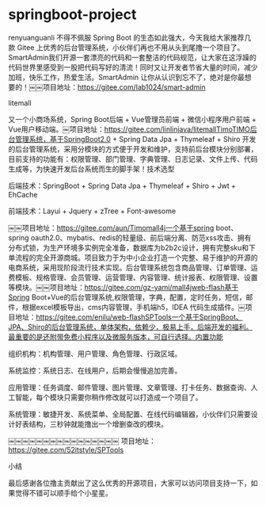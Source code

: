 # springboot-project
renyuanguanli
不得不佩服 Spring Boot 的生态如此强大，今天我给大家推荐几款 Gitee 上优秀的后台管理系统，小伙伴们再也不用从头到尾撸一个项目了。SmartAdmin我们开源一套漂亮的代码和一套整洁的代码规范，让大家在这浮躁的代码世界里感受到一股把代码写好的清流！同时又让开发者节省大量的时间，减少加班，快乐工作，热爱生活。SmartAdmin 让你从认识到忘不了，绝对是你最想要的！￼￼项目地址：https://gitee.com/lab1024/smart-admin

litemall

又一个小商场系统，Spring Boot后端 + Vue管理员前端 + 微信小程序用户前端 + Vue用户移动端。￼项目地址：https://gitee.com/linlinjava/litemallTimoTIMO后台管理系统，基于SpringBoot2.0 + Spring Data Jpa + Thymeleaf + Shiro 开发的后台管理系统，采用分模块的方式便于开发和维护，支持前后台模块分别部署，目前支持的功能有：权限管理、部门管理、字典管理、日志记录、文件上传、代码生成等，为快速开发后台系统而生的脚手架！技术选型

后端技术：SpringBoot + Spring Data Jpa + Thymeleaf + Shiro + Jwt + EhCache

前端技术：Layui + Jquery + zTree + Font-awesome

￼￼项目地址：https://gitee.com/aun/Timomall4j一个基于spring boot、spring oauth2.0、mybatis、redis的轻量级、前后端分离、防范xss攻击、拥有分布式锁，为生产环境多实例完全准备，数据库为b2b2c设计，拥有完整sku和下单流程的完全开源商城。项目致力于为中小企业打造一个完整、易于维护的开源的电商系统，采用现阶段流行技术实现。后台管理系统包含商品管理、订单管理、运费模板、规格管理、会员管理、运营管理、内容管理、统计报表、权限管理、设置等模块。￼￼项目地址：https://gitee.com/gz-yami/mall4jweb-flash基于Spring Boot+Vue的后台管理系统,权限管理，字典，配置，定时任务，短信，邮件，根据excel模板导出，cms内容管理，手机端h5，IDEA 代码生成插件。￼项目地址：https://gitee.com/enilu/web-flashSPTools一个基于SpringBoot、JPA、Shiro的后台管理系统，单体架构，依赖少，极易上手，后端开发的福利。最重要的是还附带免费小程序以及微服务版本，可自行选择。内置功能

组织机构：机构管理、用户管理、角色管理、行政区域。

系统监控：系统日志、在线用户，后期会慢慢追加完善。

应用管理：任务调度、邮件管理、图片管理、文章管理、打卡任务、数据查询、人工智能，每个模块只需要你稍作修改就可以打造成一个项目了。

系统管理：敏捷开发、系统菜单、全局配置、在线代码编辑器，小伙伴们只需要设计好表结构，三秒钟就能撸出一个增删查改的模块。

￼￼￼￼￼￼￼￼￼￼￼￼￼￼￼￼
项目地址：https://gitee.com/52itstyle/SPTools

小结

最后感谢各位撸主贡献出了这么优秀的开源项目，大家可以访问项目支持一下，如果觉得不错可以顺手给个小星星。
